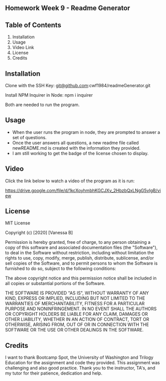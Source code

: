 ## Homework Week 9 - Readme Generator

  ## Table of Contents

  1. Installation
  2. Usage 
  3. Video Link
  4. License
  5. Credits

  ## Installation 
  Clone with the SSH Key:
  git@github.com:cwf1984/readmeGenerator.git
  
  Install NPM Inquirer in Node:
  npm i inquirer

  Both are needed to run the program.

  ## Usage
  * When the user runs the program in node, they are prompted to answer a set of questions.
  * Once the user answers all questions, a new readme file called newREADME.md  is created with the information they provided. 
  * I am still working to get the badge of the license chosen to display.

  ## Video

  Click the link below to watch a video of the program as it is run:
  
  https://drive.google.com/file/d/1kcXoyhmbhKGCJXv_2HbzbQxLNgG5vIgB/view

  ## License

  MIT License

  Copyright (c) [2020] [Vanessa B]

  Permission is hereby granted, free of charge, to any person obtaining a copy
  of this software and associated documentation files (the "Software"), to deal
  in the Software without restriction, including without limitation the rights
  to use, copy, modify, merge, publish, distribute, sublicense, and/or sell
  copies of the Software, and to permit persons to whom the Software is
  furnished to do so, subject to the following conditions:

  The above copyright notice and this permission notice shall be included in all
  copies or substantial portions of the Software.

  THE SOFTWARE IS PROVIDED "AS IS", WITHOUT WARRANTY OF ANY KIND, EXPRESS OR
  IMPLIED, INCLUDING BUT NOT LIMITED TO THE WARRANTIES OF MERCHANTABILITY,
  FITNESS FOR A PARTICULAR PURPOSE AND NONINFRINGEMENT. IN NO EVENT SHALL THE
  AUTHORS OR COPYRIGHT HOLDERS BE LIABLE FOR ANY CLAIM, DAMAGES OR OTHER
  LIABILITY, WHETHER IN AN ACTION OF CONTRACT, TORT OR OTHERWISE, ARISING FROM,
  OUT OF OR IN CONNECTION WITH THE SOFTWARE OR THE USE OR OTHER DEALINGS IN THE
  SOFTWARE.


  ## Credits

  I want to thank Bootcamp Spot, the University of Washington and Trilogy Education for the assignment and code they provided. This assignment was challenging and also good practice. Thank you to the instructor, TA's, and my tutor for their patience, dedication and help. 



